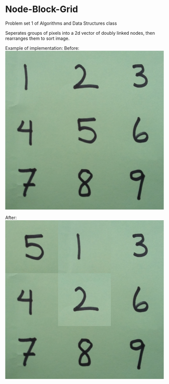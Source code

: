 # Node-Block-Grid
Problem set 1 of Algorithms and Data Structures class

Seperates groups of pixels into a 2d vector of doubly linked nodes, then rearranges them to sort image.

Example of implementation:
Before:
![Unorganized Picture](/images/123456789.png)

After:
![Organized Picture](/images/out-main-puzzle.png)
